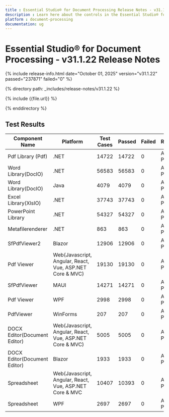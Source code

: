 ```yaml
---
title : Essential Studio® for Document Processing Release Notes - v31.1.22
description : Learn here about the controls in the Essential Studio® for Document Processing Weekly Nuget Release - Release Notes - v31.1.22
platform : document-processing
documentation: ug
---
```


# Essential Studio® for Document Processing - v31.1.22 Release Notes

{% include release-info.html date="October 01, 2025"  version="v31.1.22" passed="237871" failed="0" %}

{% directory path: _includes/release-notes/v31.1.22 %}

{% include {{file.url}} %}

{% enddirectory %}  

## Test Results


|       Component   Name       |                         Platform                         | Test Cases | Passed | Failed |   Remarks  |
|------------------------------|----------------------------------------------------------|------------|--------|--------|------------|
| Pdf Library (Pdf)            | .NET                                                     | 14722      | 14722  | 0      | All Passed |
| Word Library(DocIO)          | .NET                                                     | 56583      | 56583  | 0      | All Passed |
| Word Library(DocIO)          | Java                                                     | 4079       | 4079   | 0      | All Passed |
| Excel Library(XlsIO)         | .NET                                                     | 37743      | 37743  | 0      | All Passed |
| PowerPoint Library           | .NET                                                     | 54327      | 54327  | 0      | All Passed |
| Metafilerenderer             | .NET                                                     | 863        | 863    | 0      | All Passed |
| SfPdfViewer2                 | Blazor                                                   | 12906      | 12906  | 0      | All Passed |
| Pdf Viewer                   | Web(Javascript, Angular, React, Vue, ASP.NET Core & MVC) | 19130      | 19130  | 0      | All Passed |
| SfPdfViewer                  | MAUI                                                     | 14271      | 14271  | 0      | All Passed |
| Pdf Viewer                   | WPF                                                      | 2998       | 2998   | 0      | All Passed |
| PdfViewer                    | WinForms                                                 | 207        | 207    | 0      | All Passed |
| DOCX Editor(Document Editor) | Web(Javascript, Angular, React, Vue, ASP.NET Core & MVC) | 5005       | 5005   | 0      | All Passed |
| DOCX Editor(Document Editor) | Blazor                                                   | 1933       | 1933   | 0      | All Passed |
| Spreadsheet                  | Web(Javascript, Angular, React, Vue, ASP.NET Core & MVC  | 10407      | 10393  | 0      | All Passed |
| Spreadsheet                  | WPF                                                      | 2697       | 2697   | 0      | All Passed |